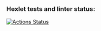 ### Hexlet tests and linter status:
[![Actions Status](https://github.com/KLAUS-fail/frontend-project-46/actions/workflows/hexlet-check.yml/badge.svg)](https://github.com/KLAUS-fail/frontend-project-46/actions)